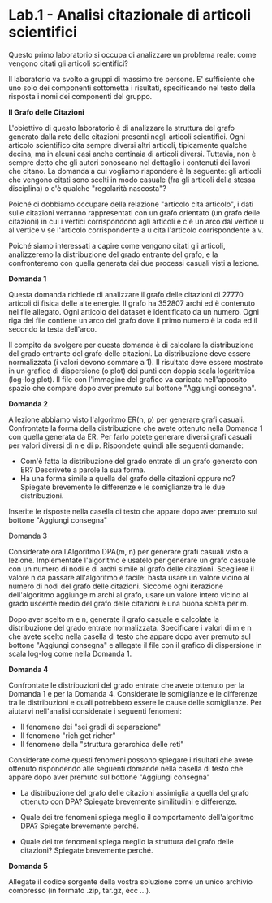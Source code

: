 # Lab.1 - Analisi citazionale di articoli scientifici

Questo primo laboratorio si occupa di analizzare un problema reale: come vengono citati gli articoli scientifici? 

Il laboratorio va svolto a gruppi di massimo tre persone. E' sufficiente che uno solo dei componenti sottometta i risultati, specificando nel testo della risposta i nomi dei componenti del gruppo.

**Il Grafo delle Citazioni**

L'obiettivo di questo laboratorio è di analizzare la struttura del grafo generato dalla rete delle citazioni presenti negli articoli scientifici. Ogni articolo scientifico cita sempre diversi altri articoli, tipicamente qualche decina, ma in alcuni casi anche centinaia di articoli diversi. Tuttavia, non è sempre detto che gli autori conoscano nel dettaglio i contenuti dei lavori che citano. La domanda a cui vogliamo rispondere è la seguente: gli articoli che vengono citati sono scelti in modo casuale (fra gli articoli della stessa disciplina) o c'è qualche "regolarità nascosta"?

Poiché ci dobbiamo occupare della relazione "articolo cita articolo", i dati sulle citazioni verranno rappresentati con un grafo orientato (un grafo delle citazioni) in cui i vertici corrispondono agli articoli e c'è un arco dal vertice u al vertice v se l'articolo corrispondente a u cita l'articolo corrispondente a v. 

Poiché siamo interessati a capire come vengono citati gli articoli, analizzeremo la distribuzione del grado entrante del grafo, e la confronteremo con quella generata dai due processi casuali visti a lezione.

**Domanda 1**

Questa domanda richiede di analizzare il grafo delle citazioni di 27770 articoli di fisica delle alte energie. Il grafo ha 352807 archi ed è contenuto nel file allegato. Ogni articolo del dataset è identificato da un numero.  Ogni riga del file contiene un arco del grafo dove il primo numero è la coda ed il secondo la testa dell'arco.

Il compito da svolgere per questa domanda è di calcolare la distribuzione del grado entrante del grafo delle citazioni. La distribuzione deve essere normalizzata (i valori devono sommare a 1). Il risultato deve essere mostrato in un grafico di dispersione (o plot) dei punti con doppia scala logaritmica (log-log plot). Il file con l'immagine del grafico va caricata nell'apposito spazio che compare dopo aver premuto sul bottone "Aggiungi consegna".

**Domanda 2**

A lezione abbiamo visto l'algoritmo ER(n, p) per generare grafi casuali. Confrontate la forma della distribuzione che avete ottenuto nella Domanda 1 con quella generata da ER. Per farlo potete generare diversi grafi casuali per valori diversi di n e di p. Rispondete quindi alle seguenti domande:

- Com'è fatta la distribuzione del grado entrate di un grafo generato con ER? Descrivete a parole la sua forma.
- Ha una forma simile a quella del grafo delle citazioni oppure no? Spiegate brevemente le differenze e le somiglianze tra le due distribuzioni.

Inserite le risposte nella casella di testo che appare dopo aver premuto sul bottone "Aggiungi consegna"

Domanda 3

Considerate ora l'Algoritmo DPA(m, n) per generare grafi casuali visto a lezione. Implementate l'algoritmo e usatelo per generare un grafo casuale con un numero di nodi e di archi simile al grafo delle citazioni. Scegliere il valore n da passare all'algoritmo è facile: basta usare un valore vicino al numero di nodi del grafo delle citazioni. Siccome ogni iterazione dell'algoritmo aggiunge m archi al grafo, usare un valore intero vicino al grado uscente medio del grafo delle citazioni è una buona scelta per m.

Dopo aver scelto m e n, generate il grafo casuale e calcolate la distribuzione del grado entrate normalizzata. Specificare i valori di m e n che avete scelto nella casella di testo che appare dopo aver premuto sul bottone "Aggiungi consegna" e allegate il file con il grafico di dispersione in scala log-log come nella Domanda 1.

**Domanda 4**

Confrontate le distribuzioni del grado entrate che avete ottenuto per la Domanda 1 e per la Domanda 4. Considerate le somiglianze e le differenze tra le distribuzioni e quali potrebbero essere le cause delle somiglianze. Per aiutarvi nell'analisi considerate i seguenti fenomeni:

- Il fenomeno dei "sei gradi di separazione"
- Il fenomeno "rich get richer"
- Il fenomeno della "struttura gerarchica delle reti"

Considerate come questi fenomeni possono spiegare i risultati che avete ottenuto rispondendo alle seguenti domande nella casella di testo che appare dopo aver premuto sul bottone "Aggiungi consegna"

- La distribuzione del grafo delle citazioni assimiglia a quella del grafo ottenuto con DPA? Spiegate brevemente similitudini e differenze.

- Quale dei tre fenomeni spiega meglio il comportamento dell'algoritmo DPA? Spiegate brevemente perché.

- Quale dei tre fenomeni spiega meglio la struttura del grafo delle citazioni? Spiegate brevemente perché.

**Domanda 5**

Allegate il codice sorgente della vostra soluzione come un unico archivio compresso (in formato .zip, tar.gz, ecc ...).